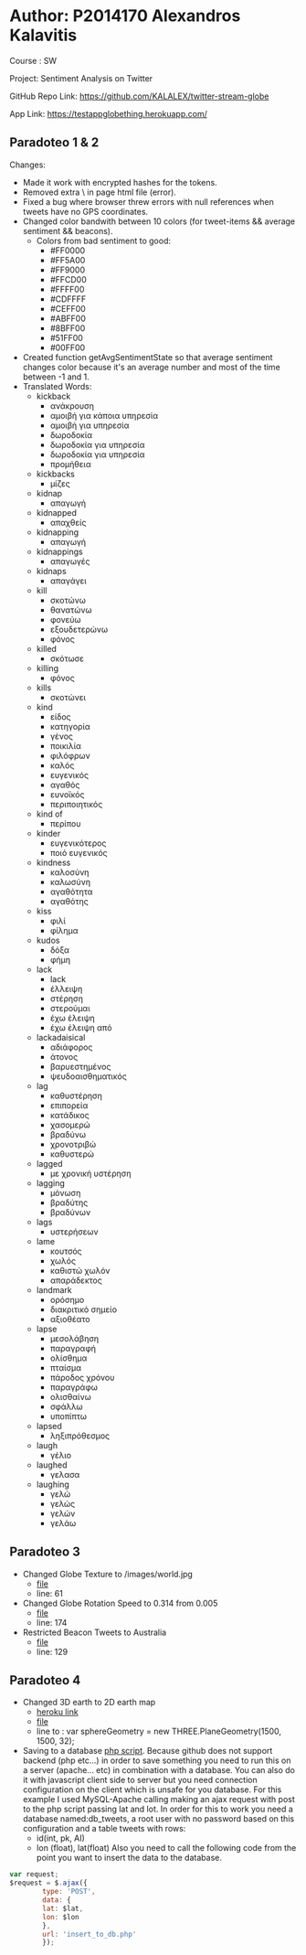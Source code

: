 # Author: P2014170 Alexandros Kalavitis


Course : SW


Project: Sentiment Analysis on Twitter


GitHub Repo Link: https://github.com/KALALEX/twitter-stream-globe


App Link: https://testappglobething.herokuapp.com/


## Paradoteo 1 & 2


Changes:

* Made it work with encrypted hashes for the tokens.
* Removed extra \ in page html file (error).
* Fixed a bug where browser threw errors with null references when tweets have no GPS coordinates.
* Changed color bandwith between 10 colors (for tweet-items && average sentiment && beacons).
  * Colors from bad sentiment to good:
    * #FF0000
    * #FF5A00
    * #FF9000
    * #FFCD00
    * #FFFF00
    * #CDFFFF
    * #CEFF00
    * #ABFF00
    * #8BFF00
    * #51FF00
    * #00FF00
* Created function getAvgSentimentState so that average sentiment changes color because it's an average number and most of the time between -1 and 1.
* Translated Words:
  * kickback
    * ανάκρουση
    * αμοιβή για κάποια υπηρεσία
    * αμοιβή για υπηρεσία
    * δωροδοκία
    * δωροδοκία για υπηρεσία
    * δωροδοκία για υπηρεσία
    * προμήθεια
  * kickbacks
    * μίζες
  * kidnap
    * απαγωγή
  * kidnapped
    * απαχθείς
  * kidnapping
    * απαγωγή
  * kidnappings
    * απαγωγές
  * kidnaps
    * απαγάγει
  * kill
    * σκοτώνω
    * θανατώνω
    * φονεύω
    * εξουδετερώνω
    * φόνος
  * killed
    * σκότωσε
  * killing
    * φόνος
  * kills
    * σκοτώνει
  * kind
    * είδος
    * κατηγορία
    * γένος
    * ποικιλία
    * φιλόφρων
    * καλός
    * ευγενικός
    * αγαθός
    * ευνοϊκός
    * περιποιητικός
  * kind of
    * περίπου
  * kinder
    * ευγενικότερος
    * ποιό ευγενικός
  * kindness
    * καλοσύνη
    * καλωσύνη
    * αγαθότητα
    * αγαθότης
  * kiss
    * φιλί
    * φίλημα
  * kudos
    * δόξα
    * φήμη
  * lack
    * lack
    * έλλειψη
    * στέρηση
    * στερούμαι
    * έχω έλειψη
    * έχω έλειψη από
  * lackadaisical
    * αδιάφορος
    * άτονος
    * βαρυεστημένος
    * ψευδοαισθηματικός
  * lag
    * καθυστέρηση
    * επιπορεία
    * κατάδικος
    * χασομερώ
    * βραδύνω
    * χρονοτριβώ
    * καθυστερώ
  * lagged
    * με χρονική υστέρηση
  * lagging
    * μόνωση
    * βραδύτης
    * βραδύνων
  * lags
    * υστερήσεων
  * lame
    * κουτσός
    * χωλός
    * καθιστώ χωλόν
    * απαράδεκτος
  * landmark
    * ορόσημο
    * διακριτικό σημείο
    * αξιοθέατο
  * lapse
    * μεσολάβηση
    * παραγραφή
    * ολίσθημα
    * πταίσμα
    * πάροδος χρόνου
    * παραγράφω
    * ολισθαίνω
    * σφάλλω
    * υποπίπτω
  * lapsed
    * ληξιπρόθεσμος
  * laugh
    * γέλιο
  * laughed
    * γελασα
  * laughing
    * γελώ
    * γελώς
    * γελών
    * γελάω


## Paradoteo 3


* Changed Globe Texture to /images/world.jpg
  * [file](https://github.com/KALALEX/twitter-stream-globe/blob/report/public/javascripts/TwitterStreamGlobe.js)
  * line: 61
* Changed Globe Rotation Speed to 0.314 from 0.005
  * [file](https://github.com/KALALEX/twitter-stream-globe/blob/report/public/javascripts/TwitterStreamGlobe.js)
  * line: 174
* Restricted Beacon Tweets to Australia
  * [file](https://github.com/KALALEX/twitter-stream-globe/blob/report/public/javascripts/TwitterStreamGlobe.js)
  * line: 129



## Paradoteo 4


* Changed 3D earth to 2D earth map
  * [heroku link](https://testappglobething.herokuapp.com/)
  * [file](https://github.com/KALALEX/twitter-stream-globe/blob/report/public/javascripts/TwitterStreamGlobe.js)
  * line to : var sphereGeometry = new THREE.PlaneGeometry(1500, 1500, 32);
* Saving to a database [php script](https://github.com/KALALEX/twitter-stream-globe/blob/report/public/php/insert_to_db.php). Because github does not support backend (php etc...) in order to save something you need to run this on a server (apache... etc) in combination with a database. You can also do it with javascript client side to server but you need connection configuration on the client which is unsafe for you database. For this example I used MySQL-Apache calling making an ajax request with post to the php script passing lat and lot. In order for this to work you need a database named:db_tweets, a root user with no password based on this configuration and a table tweets with rows:
  * id(int, pk, AI)
  * lon (float), lat(float)
Also you need to call the following code from the point you want to insert the data to the database.

```javascript
var request;
$request = $.ajax({
        type: 'POST',
        data: {
        lat: $lat,
        lon: $lon
        },
        url: 'insert_to_db.php'
        });
```
